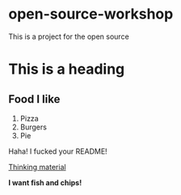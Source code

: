 # open-source-workshop

This is a project for the open source

# This is a heading
## Food I like
1. Pizza
2. Burgers
3. Pie



Haha! I fucked your README!

[Thinking material](index.md)


**I want fish and chips!**
